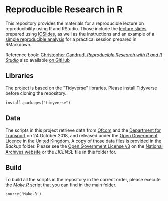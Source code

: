 # Reproducible Research in R

This repository provides the materials for a reproducible lecture on reproducibility using R and RStudio. Those include the [lecture slides](https://sdesabbata.github.io/ReproducibleResearch/Materials/Lecture/ReproducibleResearchWithR.html) prepared using [IOSlides](https://rmarkdown.rstudio.com/ioslides_presentation_format), as well as the instructions and an example of a [simple reproducible analysis](https://sdesabbata.github.io/ReproducibleResearch/Analysis/Reproducible_analysis_in_R.html) for a practical session prepared in RMarkdown.

Reference book: [Christopher Gandrud, *Reproducible Research with R and R Studio*](https://www.crcpress.com/Reproducible-Research-with-R-and-R-Studio/Gandrud/p/book/9781498715379) also available [on GitHub](https://github.com/christophergandrud/Rep-Res-Book)



## Libraries

The project is based on the "Tidyverse" libraries. Please install Tidyverse before cloning the repository.

```{r}
install.packages("tidyverse")
```



## Data

The scripts in this project retrieve data from [Ofcom](https://www.ofcom.org.uk/research-and-data/data/opendata) and the [Department for Transport](https://www.gov.uk/government/organisations/department-for-transport) on 24 October 2018, and released under the [Open Government Licence](http://www.nationalarchives.gov.uk/doc/open-government-licence) in the [United Kingdom](https://www.gov.uk/). A copy of those data files is provided in the *Backup* folder. Please see the [Open Government License v3](http://www.nationalarchives.gov.uk/doc/open-government-licence/version/3/) on the [National Archives website](http://www.nationalarchives.gov.uk/) or the *LICENSE* file in this folder for.



## Build

To build all the scripts in the repository in the correct order, please execute the *Make.R* script that you can find in the main folder.

```{r}
source('Make.R')
```